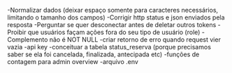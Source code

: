 -Normalizar dados (deixar espaço somente para caracteres necessários, limitando o tamanho dos campos)
-Corrigir http status e json enviados pela resposta
-Perguntar se quer desconectar antes de deletar outros tokens
-Proibir que usuários façam ações fora do seu tipo de usuário (role)
-Complemento não é NOT NULL
-criar retorno de erro quando request vier vazia
-api key
-conceituar a tabela status_reserva (porque precisamos saber se ela foi cancelada, finalizada, antecipada etc)
-funções de contagem para admin overview
-arquivo .env 